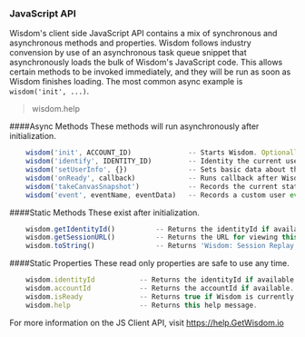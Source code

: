 


### JavaScript API

Wisdom's client side JavaScript API contains a mix of synchronous and asynchronous methods and properties. Wisdom follows industry convension by use of an asynchronous task queue snippet that asynchronously loads the bulk of Wisdom's JavaScript code. This allows certain methods to be invoked immediately, and they will be run as soon as Wisdom finishes loading. The most common async example is `wisdom('init', ...)`.

> wisdom.help



   ####Async Methods
   These methods will run asynchronously after initialization.

```js
    wisdom('init', ACCOUNT_ID)              -- Starts Wisdom. Optionally takes a "configs" object as the third parameter.
    wisdom('identify', IDENTITY_ID)         -- Identity the current user with your ID.
    wisdom('setUserInfo', {})               -- Sets basic data about the current user. There are restrictions here.
    wisdom('onReady', callback)             -- Runs callback after Wisdom initializes.
    wisdom('takeCanvasSnapshot')            -- Records the current state of all HTML5 canvases on the page.
    wisdom('event', eventName, eventData)   -- Records a custom user event.
```


  ####Static Methods 
  These exist after initialization.

```js
    wisdom.getIdentityId()          -- Returns the identityId if available.
    wisdom.getSessionURL()          -- Returns the URL for viewing this session at the current time. Optionally takes a date.
    wisdom.toString()               -- Returns 'Wisdom: Session Replay.'
```


   ####Static Properties
   These read only properties are safe to use any time.

```js
    wisdom.identityId           -- Returns the identityId if available.
    wisdom.accountId            -- Returns the accountId if available.
    wisdom.isReady              -- Returns true if Wisdom is currently initialized.
    wisdom.help                 -- Returns this help message.
```


For more information on the JS Client API, visit https://help.GetWisdom.io

